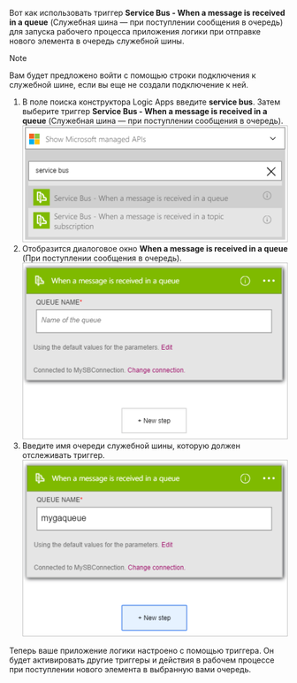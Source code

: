Вот как использовать триггер **Service Bus - When a message is received in a queue** (Служебная шина — при поступлении сообщения в очередь) для запуска рабочего процесса приложения логики при отправке нового элемента в очередь служебной шины.  

> [!NOTE]
> Вам будет предложено войти с помощью строки подключения к служебной шине, если вы еще не создали подключение к ней.  
> 
> 

1. В поле поиска конструктора Logic Apps введите **service bus**. Затем выберите триггер **Service Bus - When a message is received in a queue** (Служебная шина — при поступлении сообщения в очередь).  
   ![Триггер служебной шины, изображение 1](./media/connectors-create-api-servicebus/trigger-1.png)   
2. Отобразится диалоговое окно **When a message is received in a queue** (При поступлении сообщения в очередь).  
   ![Триггер служебной шины, изображение 2](./media/connectors-create-api-servicebus/trigger-2.png)   
3. Введите имя очереди служебной шины, которую должен отслеживать триггер.   
   ![Триггер служебной шины, изображение 3](./media/connectors-create-api-servicebus/trigger-3.png)   

Теперь ваше приложение логики настроено с помощью триггера. Он будет активировать другие триггеры и действия в рабочем процессе при поступлении нового элемента в выбранную вами очередь.    



<!--HONumber=Nov16_HO3-->


